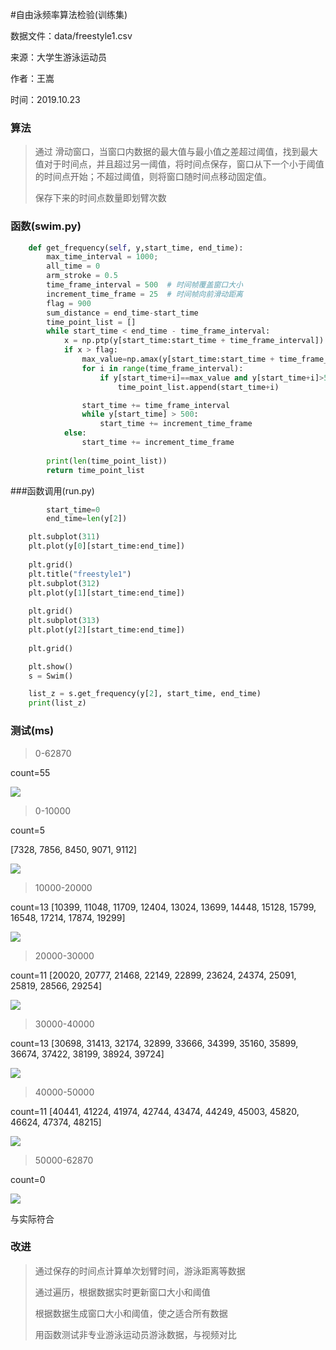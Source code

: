 #自由泳频率算法检验(训练集)

数据文件：data/freestyle1.csv

来源：大学生游泳运动员

作者：王嵩

时间：2019.10.23

### 算法

>通过 滑动窗口，当窗口内数据的最大值与最小值之差超过阈值，找到最大值对于时间点，并且超过另一阈值，将时间点保存，窗口从下一个小于阈值的时间点开始；不超过阈值，则将窗口随时间点移动固定值。
>
>保存下来的时间点数量即划臂次数

### 函数(swim.py)

~~~python
    def get_frequency(self, y,start_time, end_time):
        max_time_interval = 1000;
        all_time = 0
        arm_stroke = 0.5
        time_frame_interval = 500  # 时间帧覆盖窗口大小
        increment_time_frame = 25  # 时间帧向前滑动距离
        flag = 900
        sum_distance = end_time-start_time
        time_point_list = []
        while start_time < end_time - time_frame_interval:
            x = np.ptp(y[start_time:start_time + time_frame_interval])
            if x > flag:
                max_value=np.amax(y[start_time:start_time + time_frame_interval])
                for i in range(time_frame_interval):
                    if y[start_time+i]==max_value and y[start_time+i]>500:
                        time_point_list.append(start_time+i)

                start_time += time_frame_interval
                while y[start_time] > 500:
                    start_time += increment_time_frame
            else:
                start_time += increment_time_frame
        
        print(len(time_point_list))
        return time_point_list
~~~

###函数调用(run.py)

~~~python
		start_time=0
		end_time=len(y[2])

    plt.subplot(311)
    plt.plot(y[0][start_time:end_time])
  
    plt.grid()
    plt.title("freestyle1")
    plt.subplot(312)
    plt.plot(y[1][start_time:end_time])
 
    plt.grid()
    plt.subplot(313)
    plt.plot(y[2][start_time:end_time])
  
    plt.grid()

    plt.show()
    s = Swim()

    list_z = s.get_frequency(y[2], start_time, end_time)
    print(list_z)
~~~

### 测试(ms)

> 0-62870

count=55

![](/Users/wangsong/Desktop/LPMS-B2/wangsong/0-all.png)

> 0-10000

count=5

[7328, 7856, 8450, 9071, 9112]

![](/Users/wangsong/Desktop/LPMS-B2/wangsong/0-10000.png)

> 10000-20000

count=13
[10399, 11048, 11709, 12404, 13024, 13699, 14448, 15128, 15799, 16548, 17214, 17874, 19299]

![](/Users/wangsong/Desktop/LPMS-B2/wangsong/10000-20000.png)

> 20000-30000

count=11
[20020, 20777, 21468, 22149, 22899, 23624, 24374, 25091, 25819, 28566, 29254]

![](/Users/wangsong/Desktop/LPMS-B2/wangsong/20000-30000.png)

>30000-40000

count=13
[30698, 31413, 32174, 32899, 33666, 34399, 35160, 35899, 36674, 37422, 38199, 38924, 39724]

![](/Users/wangsong/Desktop/LPMS-B2/wangsong/30000-40000.png)

> 40000-50000

count=11
[40441, 41224, 41974, 42744, 43474, 44249, 45003, 45820, 46624, 47374, 48215]

![](/Users/wangsong/Desktop/LPMS-B2/wangsong/40000-50000.png)

> 50000-62870

count=0

![](/Users/wangsong/Desktop/LPMS-B2/wangsong/50000-62870.png)

与实际符合

### 改进

> 通过保存的时间点计算单次划臂时间，游泳距离等数据
>
> 通过遍历，根据数据实时更新窗口大小和阈值
>
> 根据数据生成窗口大小和阈值，使之适合所有数据
>
> 用函数测试非专业游泳运动员游泳数据，与视频对比

